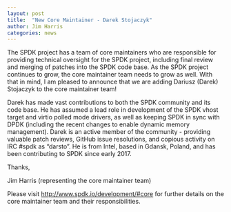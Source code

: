 ```yaml
---
layout: post
title:  "New Core Maintainer - Darek Stojaczyk"
author: Jim Harris
categories: news
---
```


The SPDK project has a team of core maintainers who are responsible for providing technical
oversight for the SPDK project, including final review and merging of patches into the SPDK
code base.  As the SPDK project continues to grow, the core maintainer team needs to grow as
well.  With that in mind, I am pleased to announce that we are adding Dariusz (Darek)
Stojaczyk to the core maintainer team!

Darek has made vast contributions to both the SPDK community and its code base.  He has
assumed a lead role in development of the SPDK vhost target and virtio polled mode drivers,
as well as keeping SPDK in sync with DPDK (including the recent changes to enable dynamic
memory management).  Darek is an active member of the community - providing valuable patch
reviews, GitHub issue resolutions, and copious activity on IRC #spdk as “darsto”.  He is
from Intel, based in Gdansk, Poland, and has been contributing to SPDK since early 2017.

Thanks,

Jim Harris (representing the core maintainer team)

Please visit http://www.spdk.io/development/#core for further details on the core maintainer
team and their responsibilities.
